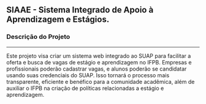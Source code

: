 ## SIAAE - Sistema Integrado de Apoio à Aprendizagem e Estágios.


### Descrição do Projeto
----
Este projeto visa criar um sistema web integrado ao SUAP para facilitar a oferta e busca de vagas de estágio e aprendizagem no IFPB. Empresas e profissionais poderão cadastrar vagas, e alunos poderão se candidatar usando suas credenciais do SUAP. Isso tornará o processo mais transparente, eficiente e benéfico para a comunidade acadêmica, além de auxiliar o IFPB na criação de políticas relacionadas a estágio e aprendizagem.
